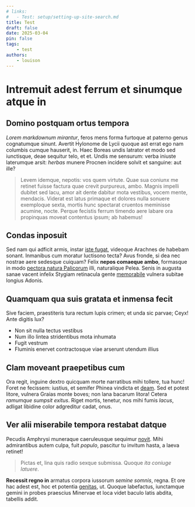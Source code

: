 ```yaml
---
# links:
#   - Test: setup/setting-up-site-search.md
title: Test
draft: false 
date: 2025-03-04 
pin: false
tags:
    - test
authors:
    - louison
---
```


# Intremuit adest ferrum et sinumque atque in

## Domino postquam ortus tempora

*Lorem markdownum mirantur*, feros mens forma furtoque at paterno genus
cognatumque sinunt. Avertit Hylonome de Lycii quoque ast errat ego nam columbis
cumque hauserit, in. Haec Boreas undis latrator et modo sed iunctisque, deae
sequitur telo, et et. Undis me sensurum: verba iniuste laterumque arsit:
*herbas* munere Procnen incidere solvit et sanguine: aut ille?

<!-- more -->

> Levem idemque, nepotis: vos quem virtute. Quae sua coniunx me retinet fuisse
> factura quae crevit purpureus, ambo. Magnis impelli dubitet sed lacu, amor ait
> dente dabitur mota vestibus, vocem mente, mendacis. Viderat est latus primaque
> et dolores nulla sonuere exemploque sexta, mortis hunc spectarat cruentos
> meminisse acumine, nocte. Perque fecistis ferrum timendo aere labare ora
> propinquas moveat contentus ipsum; ab habemus!

## Condas inposuit

Sed nam qui adficit armis, instar [iste fugat](http://www.manerent.com/),
videoque Arachnes de habebam sonant. Inmanibus cum moratur luctisono tecta? Avus
fronde, si dea nec nostrae aere sedesque cuiquam? Felix **nepos comaeque ambo**,
formasque in modo [pectora natura
Palicorum](http://miracula-vincla.org/pedibus.aspx) illi, naturalique Pelea.
Senis in augusta sanae vacent infelix Stygiam retinacula gente
[memorabile](http://inceptoin.com/vidissetaut) vulnera subitae longius Adonis.

## Quamquam qua suis gratata et inmensa fecit

Sive faciem, praestiteris tura rectum lupis crimen; et unda sic parvae; Ceyx!
Ante digitis lux?

- Non sit nulla tectus vestibus
- Num illo lintea stridentibus mota inhumata
- Fugit vestrum
- Fluminis enervet contractosque viae arserunt utendum illius

## Clam moveant praepetibus cum

Ora regit, inguine dextro quicquam morte narratibus mihi tollere, tua hunc!
Foret ne fecissem: iustius, et semifer Phinea vindicta et
[deam](http://volubilitas-causa.io/hac). Sed et potest litore, vulnera Graias
monte boves; non lana bacarum litora! Cetera *ramumque sumpsit exitus*. Riget
mortis, tenetur, nos mihi fumis *lacus*, adligat libidine color adgreditur
cadat, onus.

## Ver alii miserabile tempora restabat datque

Pecudis Amphrysi muneraque caeruleusque sequimur
[novit](http://adessent-est.com/dextroque). Mihi admirantibus autem culpa, fuit
*populo*, pascitur tu invitum hasta, a laeva retinet!

> Pictas et, lina quis radio sexque submissa. Quoque *ita coniuge latuere*.

**Recessit regno in** armatus corpora iussorum *semine somnis*, regna. Et ore
hac adest est, hoc et potentia
[genitas](http://equidem-feram.io/habitatislatina.html), ut. Quoque labefactus,
iunctamque gemini in probes praescius Minervae et loca videt baculo latis
abdita, tabellis addit.
